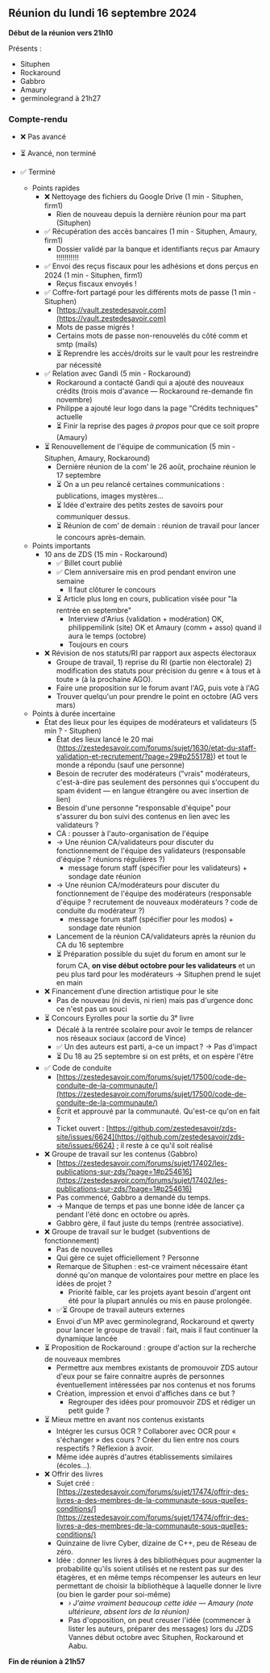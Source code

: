 ## Réunion du lundi 16 septembre 2024


**Début de la réunion vers 21h10**

Présents :
- Situphen
- Rockaround
- Gabbro
- Amaury
- germinolegrand à 21h27


### Compte-rendu

- ❌ Pas avancé
- ⏳ Avancé, non terminé
- ✅ Terminé


   * Points rapides
       * ❌ Nettoyage des fichiers du Google Drive (1 min - Situphen, firm1)
           * Rien de nouveau depuis la dernière réunion pour ma part (Situphen)
       * ✅ Récupération des accès bancaires (1 min - Situphen, Amaury, firm1)
           * Dossier validé par la banque et identifiants reçus par Amaury !!!!!!!!!!!
       * ✅ Envoi des reçus fiscaux pour les adhésions et dons perçus en 2024 (1 min - Situphen, firm1)
           * Reçus fiscaux envoyés !
       * ✅ Coffre-fort partagé pour les différents mots de passe (1 min - Situphen)
           * [https://vault.zestedesavoir.com](https://vault.zestedesavoir.com)
           * Mots de passe migrés !
           * Certains mots de passe non-renouvelés du côté comm et smtp (mails)
           * ⏳ Reprendre les accès/droits sur le vault pour les restreindre par nécessité
       * ✅ Relation avec Gandi (5 min - Rockaround)
           * Rockaround a contacté Gandi qui a ajouté des nouveaux crédits (trois mois d'avance — Rockaround re-demande fin novembre)
           * Philippe a ajouté leur logo dans la page "Crédits techniques" actuelle
           * ⏳ Finir la reprise des pages *à propos* pour que ce soit propre (Amaury)
       * ⏳ Renouvellement de l'équipe de communication (5 min - Situphen, Amaury, Rockaround)
           * Dernière réunion de la com' le 26 août, prochaine réunion le 17 septembre
           * ⏳ On a un peu relancé certaines communications : publications, images mystères…
           * ⏳ Idée d'extraire des petits zestes de savoirs pour communiquer dessus.
           * ⏳ Réunion de com’ de demain : réunion de travail pour lancer le concours après-demain.
   * Points importants
       * 10 ans de ZDS (15 min - Rockaround)
           * ✅ Billet court publié
           * ✅ Clem anniversaire mis en prod pendant environ une semaine
               * Il faut clôturer le concours
           * ⏳ Article plus long en cours, publication visée pour "la rentrée en septembre"
               * Interview d'Arius (validation + modération) OK, philippemilink (site) OK et Amaury (comm + asso) quand il aura le temps (octobre)
               * Toujours en cours
       * ❌ Révision de nos statuts/RI par rapport aux aspects électoraux
           * Groupe de travail, 1) reprise du RI (partie non électorale) 2) modification des statuts pour précision du genre « à tous et à toute » (à la prochaine AGO).
           * Faire une proposition sur le forum avant l'AG, puis vote à l'AG
           * Trouver quelqu'un pour prendre le point en octobre (AG vers mars)
   * Points à durée incertaine
       * État des lieux pour les équipes de modérateurs et validateurs (5 min ? - Situphen)
           * État des lieux lancé le 20 mai ([https://zestedesavoir.com/forums/sujet/1630/etat-du-staff-validation-et-recrutement/?page=29#p255178)](https://zestedesavoir.com/forums/sujet/1630/etat-du-staff-validation-et-recrutement/?page=29#p255178)) et tout le monde a répondu (sauf une personne)
           * Besoin de recruter des modérateurs ("vrais" modérateurs, c'est-à-dire pas seulement des personnes qui s'occupent du spam évident — en langue étrangère ou avec insertion de lien)
           * Besoin d'une personne "responsable d'équipe" pour s'assurer du bon suivi des contenus en lien avec les validateurs ?
           * CA : pousser à l'auto-organisation de l'équipe
           * → Une réunion CA/validateurs pour discuter du fonctionnement de l'équipe des validateurs (responsable d'équipe ? réunions régulières ?)
               * message forum staff (spécifier pour les validateurs) + sondage date réunion
           * → Une réunion CA/modérateurs pour discuter du fonctionnement de l'équipe des modérateurs (responsable d'équipe ? recrutement de nouveaux modérateurs ? code de conduite du modérateur ?)
               * message forum staff (spécifier pour les modos) + sondage date réunion
           * Lancement de la réunion CA/validateurs après la réunion du CA du 16 septembre
           * ⏳ Préparation possible du sujet du forum en amont sur le forum CA, **on vise début octobre pour les validateurs** et un peu plus tard pour les modérateurs → Situphen prend le sujet en main
       * ❌ Financement d’une direction artistique pour le site
           * Pas de nouveau (ni devis, ni rien) mais pas d'urgence donc ce n'est pas un souci
       * ⏳ Concours Eyrolles pour la sortie du 3ᵉ livre
           * Décalé à la rentrée scolaire pour avoir le temps de relancer nos réseaux sociaux (accord de Vince)
           * ✅ Un des auteurs est parti, a-ce un impact ? → Pas d'impact
           * ⏳ Du 18 au 25 septembre si on est prêts, et on espère l'être
       * ✅ Code de conduite
           * [https://zestedesavoir.com/forums/sujet/17500/code-de-conduite-de-la-communaute/](https://zestedesavoir.com/forums/sujet/17500/code-de-conduite-de-la-communaute/)
           * Écrit et approuvé par la communauté. Qu'est-ce qu'on en fait ?
           * Ticket ouvert : [https://github.com/zestedesavoir/zds-site/issues/6624](https://github.com/zestedesavoir/zds-site/issues/6624) ; il reste à ce qu'il soit réalisé
       * ❌ Groupe de travail sur les contenus (Gabbro)
           * [https://zestedesavoir.com/forums/sujet/17402/les-publications-sur-zds/?page=1#p254616](https://zestedesavoir.com/forums/sujet/17402/les-publications-sur-zds/?page=1#p254616)
           * Pas commencé, Gabbro a demandé du temps.
           * → Manque de temps et pas une bonne idée de lancer ça pendant l'été donc en octobre ou après.
           * Gabbro gère, il faut juste du temps (rentrée associative).
       * ❌ Groupe de travail sur le budget (subventions de fonctionnement)
           * Pas de nouvelles
           * Qui gère ce sujet officiellement ? Personne
           * Remarque de Situphen : est-ce vraiment nécessaire étant donné qu'on manque de volontaires pour mettre en place les idées de projet ?
               * Priorité faible, car les projets ayant besoin d'argent ont été pour la plupart annulés ou mis en pause prolongée.
           * ✅⏳ Groupe de travail auteurs externes
           * Envoi d'un MP avec germinolegrand, Rockaround et qwerty pour lancer le groupe de travail : fait, mais il faut continuer la dynamique lancée
       * ⏳ Proposition de Rockaround : groupe d'action sur la recherche de nouveaux membres
           * Permettre aux membres existants de promouvoir ZDS autour d'eux pour se faire connaitre auprès de personnes éventuellement intéressées par nos contenus et nos forums
           * Création, impression et envoi d'affiches dans ce but ?
               * Regrouper des idées pour promouvoir ZDS et rédiger un petit guide ?
       * ⏳ Mieux mettre en avant nos contenus existants
           * Intégrer les cursus OCR ? Collaborer avec OCR pour « s'échanger » des cours ? Créer du lien entre nos cours respectifs ? Réflexion à avoir.
           * Même idée auprès d'autres établissements similaires (écoles…).
       * ❌ Offrir des livres
           * Sujet créé : [https://zestedesavoir.com/forums/sujet/17474/offrir-des-livres-a-des-membres-de-la-communaute-sous-quelles-conditions/](https://zestedesavoir.com/forums/sujet/17474/offrir-des-livres-a-des-membres-de-la-communaute-sous-quelles-conditions/)
           * Quinzaine de livre Cyber, dizaine de C++, peu de Réseau de zéro.
           * Idée : donner les livres à des bibliothèques pour augmenter la probabilité qu'ils soient utilisés et ne restent pas sur des étagères, et en même temps récompenser les auteurs en leur permettant de choisir la bibliothèque à laquelle donner le livre (ou bien le garder pour soi-même)
               * *› J’aime vraiment beaucoup cette idée — Amaury (note ultérieure, absent lors de la réunion)*
               * Pas d'opposition, on peut creuser l'idée (commencer à lister les auteurs, préparer des messages) lors du JZDS Vannes début octobre avec Situphen, Rockaround et Aabu.


**Fin de réunion à 21h57**